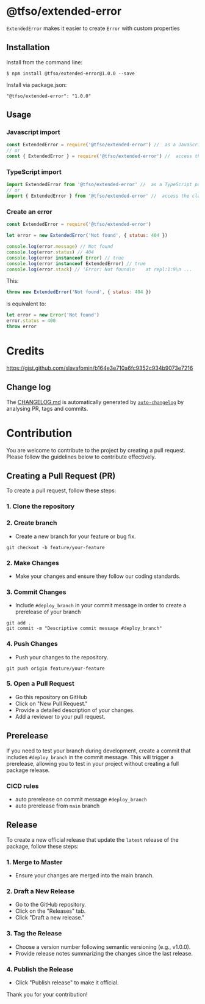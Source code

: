 # @tfso/extended-error

`ExtendedError` makes it easier to create `Error` with custom properties

## Installation

Install from the command line:

```
$ npm install @tfso/extended-error@1.0.0 --save
```

Install via package.json:

```
"@tfso/extended-error": "1.0.0"
```

## Usage

### Javascript import

```javascript
const ExtendedError = require('@tfso/extended-error') //  as a JavaScript package
// or
const { ExtendedError } = require('@tfso/extended-error') //  access the class itself
```

### TypeScript import

```typescript
import ExtendedError from '@tfso/extended-error' //  as a TypeScript package
// or
import { ExtendedError } from '@tfso/extended-error' //  access the class itself
```

### Create an error

```javascript
const ExtendedError = require('@tfso/extended-error')

let error = new ExtendedError('Not found', { status: 404 })

console.log(error.message) // Not found
console.log(error.status) // 404
console.log(error instanceof Error) // true
console.log(error instanceof ExtendedError) // true
console.log(error.stack) // 'Error: Not found\n    at repl:1:9\n ...
```

This:

```javascript
throw new ExtendedError('Not found', { status: 404 })
```

is equivalent to:

```javascript
let error = new Error('Not found')
error.status = 400
throw error
```

# Credits

https://gist.github.com/slavafomin/b164e3e710a6fc9352c934b9073e7216

## Change log

The [CHANGELOG.md](CHANGELOG.md) is automatically generated by [`auto-changelog`](https://github.com/CookPete/auto-changelog) by analysing PR, tags and commits.

# Contribution

You are welcome to contribute to the project by creating a pull request. Please follow the guidelines below to
contribute effectively.

## Creating a Pull Request (PR)

To create a pull request, follow these steps:

### 1. Clone the repository

### 2. Create branch

-   Create a new branch for your feature or bug fix.

```shell
git checkout -b feature/your-feature
```

### 2. Make Changes

-   Make your changes and ensure they follow our coding standards.

### 3. Commit Changes

-   Include `#deploy_branch` in your commit message in order to create a prerelease of your branch

```shell
git add .
git commit -m "Descriptive commit message #deploy_branch"
```

### 4. Push Changes

-   Push your changes to the repository.

```shell
git push origin feature/your-feature
```

### 5. Open a Pull Request

-   Go this repository on GitHub
-   Click on "New Pull Request."
-   Provide a detailed description of your changes.
-   Add a reviewer to your pull request.

## Prerelease

If you need to test your branch during development, create a commit that includes `#deploy_branch` in the commit message.
This will trigger a prerelease, allowing you to test in your project without creating a full package release.

### CICD rules

-   auto prerelease on commit message `#deploy_branch`
-   auto prerelease from `main` branch

## Release

To create a new official release that update the `latest` release of the package, follow these steps:

### 1. Merge to Master

-   Ensure your changes are merged into the main branch.

### 2. Draft a New Release

-   Go to the GitHub repository.
-   Click on the "Releases" tab.
-   Click "Draft a new release."

### 3. Tag the Release

-   Choose a version number following semantic versioning (e.g., v1.0.0).
-   Provide release notes summarizing the changes since the last release.

### 4. Publish the Release

-   Click "Publish release" to make it official.

Thank you for your contribution!

